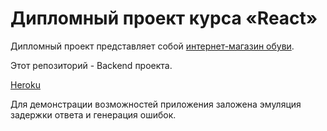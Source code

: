 # Дипломный проект курса «React»

Дипломный проект представляет собой [интернет-магазин обуви](https://sapogoha.github.io/ra-diploma-frontend/).

Этот репозиторий - Backend проекта. 

[Heroku](https://sapogoha-ra-diploma-back.herokuapp.com)

Для демонстрации возможностей приложения заложена эмуляция задержки ответа и генерация ошибок.
